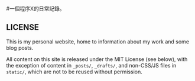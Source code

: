 #一個程序X的日常記錄。


LICENSE
-------
This is my personal website, home to information about my work and some blog
posts.

All content on this site is released under the MIT License (see below), with
the exception of content in `_posts/`, `_drafts/`, and non-CSS/JS files in
`static/`, which are not to be reused without permission.
